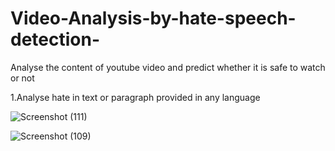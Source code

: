 # Video-Analysis-by-hate-speech-detection-
Analyse the content of youtube video and predict whether it is safe to watch or not

1.Analyse hate in text or paragraph provided in any language

![Screenshot (111)](https://github.com/sivanand866/Video-Analysis-by-hate-speech-detection/assets/84615569/0082217e-9018-44af-8a59-f627a24ca24e)

![Screenshot (109)](https://github.com/sivanand866/Video-Analysis-by-hate-speech-detection/assets/84615569/9ae670de-5360-4a78-8538-0a8d7c11a826)
